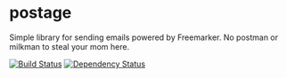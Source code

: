 # postage

Simple library for sending emails powered by Freemarker. No postman or milkman to steal your mom here.

[![Build Status](https://travis-ci.org/AbstractElemental/postage.svg?branch=master)](https://travis-ci.org/AbstractElemental/postage)
[![Dependency Status](https://beta.gemnasium.com/badges/github.com/AbstractElemental/postage.svg)](https://beta.gemnasium.com/projects/github.com/AbstractElemental/postage) 